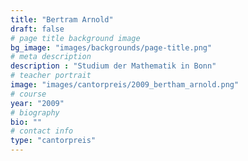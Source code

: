 ```yaml
---
title: "Bertram Arnold"
draft: false
# page title background image
bg_image: "images/backgrounds/page-title.png"
# meta description
description : "Studium der Mathematik in Bonn"
# teacher portrait
image: "images/cantorpreis/2009_bertham_arnold.png"
# course
year: "2009"
# biography
bio: ""
# contact info
type: "cantorpreis"
---
```

